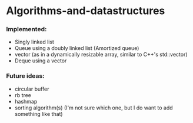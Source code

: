 # Algorithms-and-datastructures

### Implemented:
- Singly linked list
- Queue using a doubly linked list (Amortized queue)
- vector (as in a dynamically resizable array, similar to C++'s std::vector)
- Deque using a vector

### Future ideas:
- circular buffer
- rb tree
- hashmap
- sorting algorithm(s) (I'm not sure which one, but I do want to add something like that)